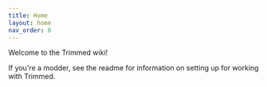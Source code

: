```yaml
---
title: Home
layout: home
nav_order: 0
---
```


Welcome to the Trimmed wiki!

If you're a modder, see the readme for information on setting up for working with Trimmed.